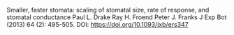 Smaller, faster stomata: scaling of stomatal size, rate of response, and stomatal conductance 
Paul L. Drake  Ray H. Froend  Peter J. Franks
J Exp Bot (2013) 64 (2): 495-505. DOI: https://doi.org/10.1093/jxb/ers347
